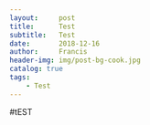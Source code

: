 ```yaml
---
layout:     post
title:      Test
subtitle:   Test
date:       2018-12-16
author:     Francis
header-img: img/post-bg-cook.jpg
catalog: true
tags:
    - Test
---
```


#tEST




